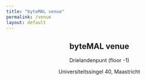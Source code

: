 ```yaml
---
title: "byteMAL venue"
permalink: /venue
layout: default
---
```


<div class="jumbotron p-5" style="text-align: center">
  <h2>byteMAL venue</h2>
  <p>Drielandenpunt (floor -1)</p>
  <p>Universiteitssingel 40, Maastricht</p>
</div>
